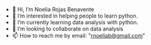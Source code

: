 - 👋 Hi, I’m Noelia Rojas Benavente
- 👀 I’m interested in helping people to learn python.
- 🌱 I’m currently learning data analysis with python.
- 💞️ I’m looking to collaborate on data analysis
- 📫 How to reach me by email: "rnoeliab@gmail.com"

<!---
rnoeliab/rnoeliab is a ✨ special ✨ repository because its `README.md` (this file) appears on your GitHub profile.
You can click the Preview link to take a look at your changes.
--->
